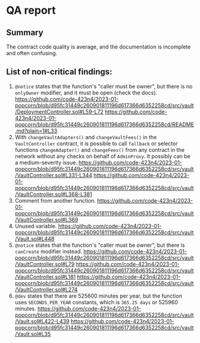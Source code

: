 # QA report

## Summary
The contract code quality is average, and the documentation is incomplete and often confusing.

## List of non-critical findings:
1. `@notice` states that the function's "caller must be owner", but there is no `onlyOwner` modifier, and it must be open (check the docs). 
https://github.com/code-423n4/2023-01-popcorn/blob/d95fc31449c260901811196d617366d6352258cd/src/vault/DeploymentController.sol#L59-L72
https://github.com/code-423n4/2023-01-popcorn/blob/d95fc31449c260901811196d617366d6352258cd/README.md?plain=1#L33
2. With `changeVaultAdapters()` and `changeVaultFees()` in the `VaultController` contract, it is possible to call `fallback` or selector functions `changeAdapter()` and `changeFees()` from any contract in the network without any checks on behalf of `AdminProxy`. It possibly can be a medium-severity issue.
https://github.com/code-423n4/2023-01-popcorn/blob/d95fc31449c260901811196d617366d6352258cd/src/vault/VaultController.sol#L331-L344
https://github.com/code-423n4/2023-01-popcorn/blob/d95fc31449c260901811196d617366d6352258cd/src/vault/VaultController.sol#L368-L381
3. Comment from another function.
https://github.com/code-423n4/2023-01-popcorn/blob/d95fc31449c260901811196d617366d6352258cd/src/vault/VaultController.sol#L369
4. Unused variable.
https://github.com/code-423n4/2023-01-popcorn/blob/d95fc31449c260901811196d617366d6352258cd/src/vault/Vault.sol#L448
5. `@notice` states that the function's "caller must be owner", but there is `canCreate` modifier instead.
https://github.com/code-423n4/2023-01-popcorn/blob/d95fc31449c260901811196d617366d6352258cd/src/vault/VaultController.sol#L79
https://github.com/code-423n4/2023-01-popcorn/blob/d95fc31449c260901811196d617366d6352258cd/src/vault/VaultController.sol#L181
https://github.com/code-423n4/2023-01-popcorn/blob/d95fc31449c260901811196d617366d6352258cd/src/vault/VaultController.sol#L274
6. `@dev` states that there are 525600 minutes per year, but the function uses `SECONDS_PER_YEAR` constants, which is `365.25 days` or 525960 minutes.
https://github.com/code-423n4/2023-01-popcorn/blob/d95fc31449c260901811196d617366d6352258cd/src/vault/Vault.sol#L422-L439
https://github.com/code-423n4/2023-01-popcorn/blob/d95fc31449c260901811196d617366d6352258cd/src/vault/Vault.sol#L35